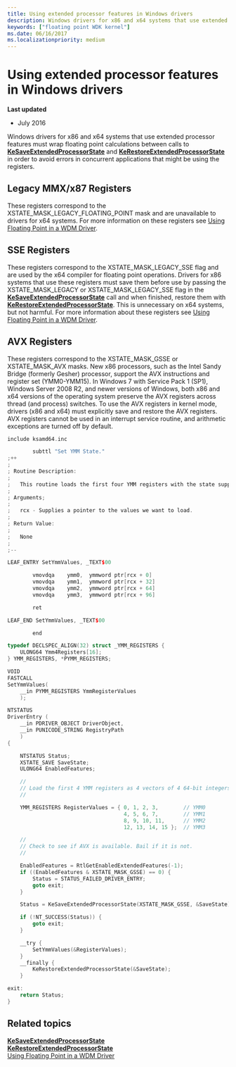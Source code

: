 ```yaml
---
title: Using extended processor features in Windows drivers
description: Windows drivers for x86 and x64 systems that use extended processor features must wrap floating point calculations between calls to KeSaveExtendedProcessorState and KeRestoreExtendedProcessorState in order to avoid errors in concurrent applications that might be using the registers.
keywords: ["floating point WDK kernel"]
ms.date: 06/16/2017
ms.localizationpriority: medium
---
```


# Using extended processor features in Windows drivers


**Last updated**

-   July 2016

Windows drivers for x86 and x64 systems that use extended processor features must wrap floating point calculations between calls to [**KeSaveExtendedProcessorState**](/windows-hardware/drivers/ddi/wdm/nf-wdm-kesaveextendedprocessorstate) and [**KeRestoreExtendedProcessorState**](/windows-hardware/drivers/ddi/wdm/nf-wdm-kerestoreextendedprocessorstate) in order to avoid errors in concurrent applications that might be using the registers.

## Legacy MMX/x87 Registers


These registers correspond to the XSTATE\_MASK\_LEGACY\_FLOATING\_POINT mask and are unavailable to drivers for x64 systems. For more information on these registers see [Using Floating Point in a WDM Driver](using-floating-point-or-mmx-in-a-wdm-driver.md).

## SSE Registers


These registers correspond to the XSTATE\_MASK\_LEGACY\_SSE flag and are used by the x64 compiler for floating point operations. Drivers for x86 systems that use these registers must save them before use by passing the XSTATE\_MASK\_LEGACY or XSTATE\_MASK\_LEGACY\_SSE flag in the [**KeSaveExtendedProcessorState**](/windows-hardware/drivers/ddi/wdm/nf-wdm-kesaveextendedprocessorstate) call and when finished, restore them with [**KeRestoreExtendedProcessorState**](/windows-hardware/drivers/ddi/wdm/nf-wdm-kerestoreextendedprocessorstate). This is unnecessary on x64 systems, but not harmful. For more information about these registers see [Using Floating Point in a WDM Driver](using-floating-point-or-mmx-in-a-wdm-driver.md).

## AVX Registers


These registers correspond to the XSTATE\_MASK\_GSSE or XSTATE\_MASK\_AVX masks. New x86 processors, such as the Intel Sandy Bridge (formerly Gesher) processor, support the AVX instructions and register set (YMM0-YMM15). In Windows 7 with Service Pack 1 (SP1), Windows Server 2008 R2, and newer versions of Windows, both x86 and x64 versions of the operating system preserve the AVX registers across thread (and process) switches. To use the AVX registers in kernel mode, drivers (x86 and x64) must explicitly save and restore the AVX registers. AVX registers cannot be used in an interrupt service routine, and arithmetic exceptions are turned off by default.

```cpp
include ksamd64.inc

        subttl "Set YMM State."
;++
;
; Routine Description:
;   
;   This routine loads the first four YMM registers with the state supplied.
;
; Arguments;
;
;   rcx - Supplies a pointer to the values we want to load.
;
; Return Value:
;
;   None
;
;--

LEAF_ENTRY SetYmmValues, _TEXT$00

        vmovdqa    ymm0,  ymmword ptr[rcx + 0]
        vmovdqa    ymm1,  ymmword ptr[rcx + 32]
        vmovdqa    ymm2,  ymmword ptr[rcx + 64]
        vmovdqa    ymm3,  ymmword ptr[rcx + 96]

        ret

LEAF_END SetYmmValues, _TEXT$00

        end
```

```cpp
typedef DECLSPEC_ALIGN(32) struct _YMM_REGISTERS {
    ULONG64 Ymm4Registers[16];
} YMM_REGISTERS, *PYMM_REGISTERS;

VOID
FASTCALL
SetYmmValues(
    __in PYMM_REGISTERS YmmRegisterValues
    );

NTSTATUS
DriverEntry (
    __in PDRIVER_OBJECT DriverObject,
    __in PUNICODE_STRING RegistryPath
    )
{

    NTSTATUS Status;
    XSTATE_SAVE SaveState;
    ULONG64 EnabledFeatures;

    //
    // Load the first 4 YMM registers as 4 vectors of 4 64-bit integers.
    //

    YMM_REGISTERS RegisterValues = { 0, 1, 2, 3,        // YMM0
                                     4, 5, 6, 7,        // YMM1
                                     8, 9, 10, 11,      // YMM2
                                     12, 13, 14, 15 };  // YMM3

    //
    // Check to see if AVX is available. Bail if it is not.
    //

    EnabledFeatures = RtlGetEnabledExtendedFeatures(-1);
    if ((EnabledFeatures & XSTATE_MASK_GSSE) == 0) {
        Status = STATUS_FAILED_DRIVER_ENTRY;
        goto exit;
    }

    Status = KeSaveExtendedProcessorState(XSTATE_MASK_GSSE, &SaveState);

    if (!NT_SUCCESS(Status)) {
        goto exit;
    }

    __try {
        SetYmmValues(&RegisterValues);
    }
    __finally {
        KeRestoreExtendedProcessorState(&SaveState);
    }

exit:
    return Status;
}
```

## Related topics
[**KeSaveExtendedProcessorState**](/windows-hardware/drivers/ddi/wdm/nf-wdm-kesaveextendedprocessorstate)  
[**KeRestoreExtendedProcessorState**](/windows-hardware/drivers/ddi/wdm/nf-wdm-kerestoreextendedprocessorstate)  
[Using Floating Point in a WDM Driver](using-floating-point-or-mmx-in-a-wdm-driver.md)
